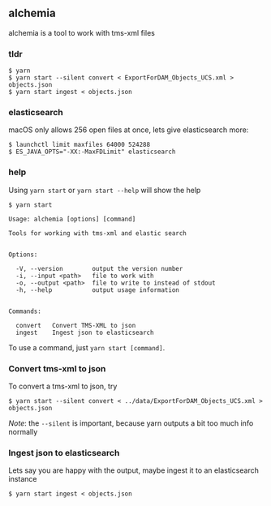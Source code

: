 ## alchemia

alchemia is a tool to work with tms-xml files

### tldr

    $ yarn
    $ yarn start --silent convert < ExportForDAM_Objects_UCS.xml > objects.json
    $ yarn start ingest < objects.json

### elasticsearch

macOS only allows 256 open files at once, lets give elasticsearch more:

    $ launchctl limit maxfiles 64000 524288
    $ ES_JAVA_OPTS="-XX:-MaxFDLimit" elasticsearch

### help

Using `yarn start` or `yarn start --help` will show the help

    $ yarn start

    Usage: alchemia [options] [command]

    Tools for working with tms-xml and elastic search


    Options:

      -V, --version        output the version number
      -i, --input <path>   file to work with
      -o, --output <path>  file to write to instead of stdout
      -h, --help           output usage information


    Commands:

      convert   Convert TMS-XML to json
      ingest    Ingest json to elasticsearch

To use a command, just `yarn start [command]`.

### Convert tms-xml to json

To convert a tms-xml to json, try

    $ yarn start --silent convert < ../data/ExportForDAM_Objects_UCS.xml > objects.json

*Note*: the `--silent` is important, because yarn outputs a bit too much info normally

### Ingest json to elasticsearch

Lets say you are happy with the output, maybe ingest it to an elasticsearch instance

    $ yarn start ingest < objects.json
